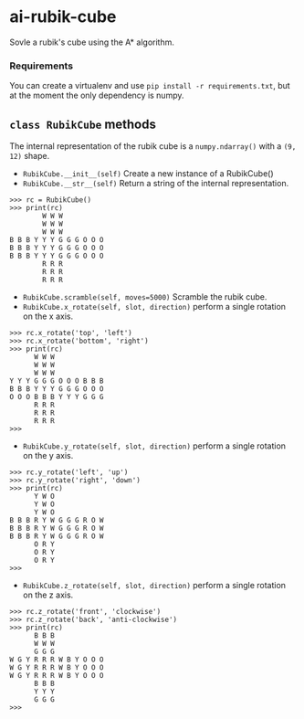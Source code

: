 # ai-rubik-cube
Sovle a rubik's cube using the A* algorithm.

### Requirements
You can create a virtualenv and use `pip install -r requirements.txt`, but at the moment the only dependency is numpy.

## `class RubikCube` methods

The internal representation of the rubik cube is a `numpy.ndarray()` with a `(9, 12)` shape.

- `RubikCube.__init__(self)` Create a new instance of a RubikCube()
- `RubikCube.__str__(self)` Return a string of the internal representation.
```
>>> rc = RubikCube()
>>> print(rc)
        W W W
        W W W
        W W W
B B B Y Y Y G G G O O O
B B B Y Y Y G G G O O O
B B B Y Y Y G G G O O O
        R R R
        R R R
        R R R
```
- `RubikCube.scramble(self, moves=5000)` Scramble the rubik cube.
- `RubikCube.x_rotate(self, slot, direction)` perform a single rotation on the x axis.

```
>>> rc.x_rotate('top', 'left')
>>> rc.x_rotate('bottom', 'right')
>>> print(rc)
      W W W
      W W W
      W W W
Y Y Y G G G O O O B B B
B B B Y Y Y G G G O O O
O O O B B B Y Y Y G G G
      R R R
      R R R
      R R R
>>>

```
- `RubikCube.y_rotate(self, slot, direction)` perform a single rotation on the y axis.

```
>>> rc.y_rotate('left', 'up')
>>> rc.y_rotate('right', 'down')
>>> print(rc)
      Y W O
      Y W O
      Y W O
B B B R Y W G G G R O W
B B B R Y W G G G R O W
B B B R Y W G G G R O W
      O R Y
      O R Y
      O R Y
>>>
```

- `RubikCube.z_rotate(self, slot, direction)` perform a single rotation on the z axis.

```
>>> rc.z_rotate('front', 'clockwise')
>>> rc.z_rotate('back', 'anti-clockwise')
>>> print(rc)
      B B B
      W W W
      G G G
W G Y R R R W B Y O O O
W G Y R R R W B Y O O O
W G Y R R R W B Y O O O
      B B B
      Y Y Y
      G G G
>>>
```

